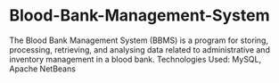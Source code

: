 # Blood-Bank-Management-System
The Blood Bank Management System (BBMS) is a program for storing, processing, retrieving, and analysing data related to administrative and inventory management in a blood bank. Technologies Used: MySQL, Apache NetBeans

